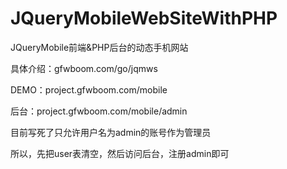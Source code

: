 # JQueryMobileWebSiteWithPHP
JQueryMobile前端&amp;PHP后台的动态手机网站

具体介绍：gfwboom.com/go/jqmws

DEMO：project.gfwboom.com/mobile

后台：project.gfwboom.com/mobile/admin

目前写死了只允许用户名为admin的账号作为管理员

所以，先把user表清空，然后访问后台，注册admin即可

